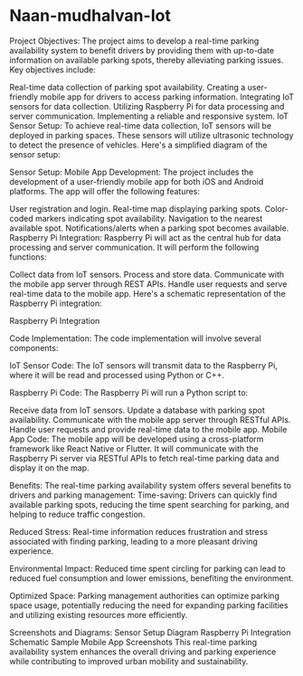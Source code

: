 # Naan-mudhalvan-Iot
Project Objectives:
The project aims to develop a real-time parking availability system to benefit drivers by providing them with up-to-date information on available parking spots, thereby alleviating parking issues. Key objectives include:

Real-time data collection of parking spot availability.
Creating a user-friendly mobile app for drivers to access parking information.
Integrating IoT sensors for data collection.
Utilizing Raspberry Pi for data processing and server communication.
Implementing a reliable and responsive system.
IoT Sensor Setup:
To achieve real-time data collection, IoT sensors will be deployed in parking spaces. These sensors will utilize ultrasonic technology to detect the presence of vehicles. Here's a simplified diagram of the sensor setup:

Sensor Setup:
Mobile App Development:
The project includes the development of a user-friendly mobile app for both iOS and Android platforms. The app will offer the following features:

User registration and login.
Real-time map displaying parking spots.
Color-coded markers indicating spot availability.
Navigation to the nearest available spot.
Notifications/alerts when a parking spot becomes available.
Raspberry Pi Integration:
Raspberry Pi will act as the central hub for data processing and server communication. It will perform the following functions:

Collect data from IoT sensors.
Process and store data.
Communicate with the mobile app server through REST APIs.
Handle user requests and serve real-time data to the mobile app.
Here's a schematic representation of the Raspberry Pi integration:

Raspberry Pi Integration

Code Implementation:
The code implementation will involve several components:

IoT Sensor Code: The IoT sensors will transmit data to the Raspberry Pi, where it will be read and processed using Python or C++.

Raspberry Pi Code: The Raspberry Pi will run a Python script to:

Receive data from IoT sensors.
Update a database with parking spot availability.
Communicate with the mobile app server through RESTful APIs.
Handle user requests and provide real-time data to the mobile app.
Mobile App Code: The mobile app will be developed using a cross-platform framework like React Native or Flutter. It will communicate with the Raspberry Pi server via RESTful APIs to fetch real-time parking data and display it on the map.

Benefits:
The real-time parking availability system offers several benefits to drivers and parking management:
Time-saving: Drivers can quickly find available parking spots, reducing the time spent searching for parking, and helping to reduce traffic congestion.

Reduced Stress: Real-time information reduces frustration and stress associated with finding parking, leading to a more pleasant driving experience.

Environmental Impact: Reduced time spent circling for parking can lead to reduced fuel consumption and lower emissions, benefiting the environment.

Optimized Space: Parking management authorities can optimize parking space usage, potentially reducing the need for expanding parking facilities and utilizing existing resources more efficiently.

Screenshots and Diagrams:
Sensor Setup Diagram
Raspberry Pi Integration Schematic
Sample Mobile App Screenshots
This real-time parking availability system enhances the overall driving and parking experience while contributing to improved urban mobility and sustainability.
